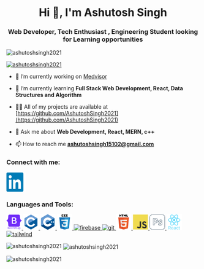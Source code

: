 <h1 align="center">Hi 👋, I'm Ashutosh Singh</h1>
<h3 align="center">Web Developer, Tech Enthusiast , Engineering Student looking for Learning opportunities</h3>

<p align="left"> <img src="https://komarev.com/ghpvc/?username=ashutoshsingh2021&label=Profile%20views&color=0e75b6&style=flat" alt="ashutoshsingh2021" /> </p>

<p align="left"> <a href="https://github.com/ryo-ma/github-profile-trophy"><img src="https://github-profile-trophy.vercel.app/?username=ashutoshsingh2021" alt="ashutoshsingh2021" /></a> </p>

- 🔭 I’m currently working on [Medvisor](https://github.com/AshutoshSingh2021/medvisor)

- 🌱 I’m currently learning **Full Stack Web Development, React, Data Structures and Algorithm**

- 👨‍💻 All of my projects are available at [https://github.com/AshutoshSingh2021](https://github.com/AshutoshSingh2021)

- 💬 Ask me about **Web Development, React, MERN, c++**

- 📫 How to reach me **ashutoshsingh15102@gmail.com**

<h3 align="left">Connect with me:</h3>
<p align="left">
<a href="https://linkedin.com/in/ashutosh-singh-1825201bb" target="blank"><img align="center" src="https://github.com/AshutoshSingh2021/AshutoshSingh2021/blob/main/290999.png"  height="50" width="50" /></a>
</p>

<h3 align="left">Languages and Tools:</h3>
<p align="left"> <a href="https://getbootstrap.com" target="_blank" rel="noreferrer"> <img src="https://raw.githubusercontent.com/devicons/devicon/master/icons/bootstrap/bootstrap-plain-wordmark.svg" alt="bootstrap" width="40" height="40"/> </a> <a href="https://www.cprogramming.com/" target="_blank" rel="noreferrer"> <img src="https://raw.githubusercontent.com/devicons/devicon/master/icons/c/c-original.svg" alt="c" width="40" height="40"/> </a> <a href="https://www.w3schools.com/cpp/" target="_blank" rel="noreferrer"> <img src="https://raw.githubusercontent.com/devicons/devicon/master/icons/cplusplus/cplusplus-original.svg" alt="cplusplus" width="40" height="40"/> </a> <a href="https://www.w3schools.com/css/" target="_blank" rel="noreferrer"> <img src="https://raw.githubusercontent.com/devicons/devicon/master/icons/css3/css3-original-wordmark.svg" alt="css3" width="40" height="40"/> </a> <a href="https://firebase.google.com/" target="_blank" rel="noreferrer"> <img src="https://www.vectorlogo.zone/logos/firebase/firebase-icon.svg" alt="firebase" width="40" height="40"/> </a> <a href="https://git-scm.com/" target="_blank" rel="noreferrer"> <img src="https://www.vectorlogo.zone/logos/git-scm/git-scm-icon.svg" alt="git" width="40" height="40"/> </a> <a href="https://www.w3.org/html/" target="_blank" rel="noreferrer"> <img src="https://raw.githubusercontent.com/devicons/devicon/master/icons/html5/html5-original-wordmark.svg" alt="html5" width="40" height="40"/> </a> <a href="https://developer.mozilla.org/en-US/docs/Web/JavaScript" target="_blank" rel="noreferrer"> <img src="https://raw.githubusercontent.com/devicons/devicon/master/icons/javascript/javascript-original.svg" alt="javascript" width="40" height="40"/> </a> <a href="https://www.photoshop.com/en" target="_blank" rel="noreferrer"> <img src="https://raw.githubusercontent.com/devicons/devicon/master/icons/photoshop/photoshop-line.svg" alt="photoshop" width="40" height="40"/> </a> <a href="https://reactjs.org/" target="_blank" rel="noreferrer"> <img src="https://raw.githubusercontent.com/devicons/devicon/master/icons/react/react-original-wordmark.svg" alt="react" width="40" height="40"/> </a> <a href="https://tailwindcss.com/" target="_blank" rel="noreferrer"> <img src="https://www.vectorlogo.zone/logos/tailwindcss/tailwindcss-icon.svg" alt="tailwind" width="40" height="40"/> </a> </p>

<p><img align="left" src="https://github-readme-stats.vercel.app/api/top-langs?username=ashutoshsingh2021&show_icons=true&locale=en&layout=compact" alt="ashutoshsingh2021" /></p>

<p>&nbsp;<img align="center" src="https://github-readme-stats.vercel.app/api?username=ashutoshsingh2021&show_icons=true&locale=en" alt="ashutoshsingh2021" /></p>

<p><img align="center" src="https://github-readme-streak-stats.herokuapp.com/?user=ashutoshsingh2021&" alt="ashutoshsingh2021" /></p>
